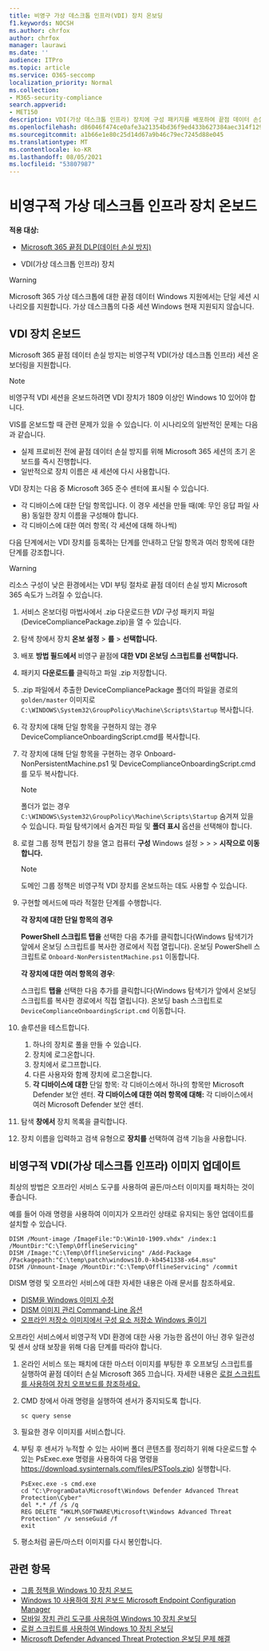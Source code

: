 ```yaml
---
title: 비영구 가상 데스크톱 인프라(VDI) 장치 온보딩
f1.keywords: NOCSH
ms.author: chrfox
author: chrfox
manager: laurawi
ms.date: ''
audience: ITPro
ms.topic: article
ms.service: O365-seccomp
localization_priority: Normal
ms.collection:
- M365-security-compliance
search.appverid:
- MET150
description: VDI(가상 데스크톱 인프라) 장치에 구성 패키지를 배포하여 끝점 데이터 손실 방지 서비스에 Microsoft 365 배포합니다.
ms.openlocfilehash: d86046f474ce0afe3a21354bd36f9ed433b627384aec314f129702bc43480b4d
ms.sourcegitcommit: a1b66e1e80c25d14d67a9b46c79ec7245d88e045
ms.translationtype: MT
ms.contentlocale: ko-KR
ms.lasthandoff: 08/05/2021
ms.locfileid: "53807987"
---
```

# <a name="onboard-non-persistent-virtual-desktop-infrastructure-devices"></a>비영구적 가상 데스크톱 인프라 장치 온보드

**적용 대상:**
- [Microsoft 365 끝점 DLP(데이터 손실 방지)](./endpoint-dlp-learn-about.md)

- VDI(가상 데스크톱 인프라) 장치

> [!WARNING]
> Microsoft 365 가상 데스크톱에 대한 끝점 데이터 Windows 지원에서는 단일 세션 시나리오를 지원합니다. 가상 데스크톱의 다중 세션 Windows 현재 지원되지 않습니다.

## <a name="onboard-vdi-devices"></a>VDI 장치 온보드

Microsoft 365 끝점 데이터 손실 방지는 비영구적 VDI(가상 데스크톱 인프라) 세션 온보더링을 지원합니다.

> [!NOTE]
> 비영구적 VDI 세션을 온보드하려면 VDI 장치가 1809 이상인 Windows 10 있어야 합니다.

VIS를 온보드할 때 관련 문제가 있을 수 있습니다. 이 시나리오의 일반적인 문제는 다음과 같습니다.

- 실제 프로비전 전에 끝점 데이터 손실 방지를 위해 Microsoft 365 세션의 초기 온보드를 즉시 진행합니다.
- 일반적으로 장치 이름은 새 세션에 다시 사용합니다.

VDI 장치는 다음 중 Microsoft 365 준수 센터에 표시될 수 있습니다.

- 각 디바이스에 대한 단일 항목입니다.
이 경우 세션을  만들 때(예: 무인 응답 파일 사용) 동일한 장치 이름을 구성해야 합니다.
- 각 디바이스에 대한 여러 항목( 각 세션에 대해 하나씩)

다음 단계에서는 VDI 장치를 등록하는 단계를 안내하고 단일 항목과 여러 항목에 대한 단계를 강조합니다.

> [!WARNING]
> 리소스 구성이 낮은 환경에서는 VDI 부팅 절차로 끝점 데이터 손실 방지 Microsoft 365 속도가 느려질 수 있습니다.

1. 서비스 온보더링 마법사에서 .zip 다운로드한 *VDI* 구성 패키지 파일(DeviceCompliancePackage.zip)을 열 수 있습니다.

2. 탐색 창에서 장치 **온보 설정**  >  **를**  >  **선택합니다.**

3. 배포 **방법 필드에서** 비영구 끝점에 **대한 VDI 온보딩 스크립트를 선택합니다.**

4. 패키지 **다운로드를** 클릭하고 파일 .zip 저장합니다.

5. .zip 파일에서 추출한 DeviceCompliancePackage 폴더의 파일을 경로의 `golden/master` 이미지로 `C:\WINDOWS\System32\GroupPolicy\Machine\Scripts\Startup` 복사합니다.

6. 각 장치에 대해 단일 항목을 구현하지 않는 경우 DeviceComplianceOnboardingScript.cmd를 복사합니다.

7. 각 장치에 대해 단일 항목을 구현하는 경우 Onboard-NonPersistentMachine.ps1 및 DeviceComplianceOnboardingScript.cmd를 모두 복사합니다.

    > [!NOTE]
    > 폴더가 없는 경우 `C:\WINDOWS\System32\GroupPolicy\Machine\Scripts\Startup` 숨겨져 있을 수 있습니다. 파일 탐색기에서 숨겨진 파일 및 **폴더 표시** 옵션을 선택해야 합니다.

8. 로컬 그룹 정책 편집기 창을 열고 컴퓨터 **구성** Windows 설정  >    >    >  **시작으로 이동합니다.**

   > [!NOTE]
   > 도메인 그룹 정책은 비영구적 VDI 장치를 온보드하는 데도 사용할 수 있습니다.

9. 구현할 메서드에 따라 적절한 단계를 수행합니다.

   **각 장치에 대한 단일 항목의 경우**

   **PowerShell 스크립트 탭을** 선택한  다음 추가를 클릭합니다(Windows 탐색기가 앞에서 온보딩 스크립트를 복사한 경로에서 직접 열립니다). 온보딩 PowerShell 스크립트로 `Onboard-NonPersistentMachine.ps1` 이동합니다.

   **각 장치에 대한 여러 항목의 경우**:

   스크립트 **탭을** 선택한 다음  추가를 클릭합니다(Windows 탐색기가 앞에서 온보딩 스크립트를 복사한 경로에서 직접 열립니다). 온보딩 bash 스크립트로 `DeviceComplianceOnboardingScript.cmd` 이동합니다.

10. 솔루션을 테스트합니다.
    1. 하나의 장치로 풀을 만들 수 있습니다.
    1. 장치에 로그온합니다.
    1. 장치에서 로그프합니다.
    1. 다른 사용자와 함께 장치에 로그온합니다.
    1. **각 디바이스에 대한** 단일 항목: 각 디바이스에서 하나의 항목만 Microsoft Defender 보안 센터.
       **각 디바이스에 대한 여러 항목에 대해:** 각 디바이스에서 여러 Microsoft Defender 보안 센터.

11. 탐색 **창에서** 장치 목록을 클릭합니다.

12. 장치 이름을 입력하고 검색 유형으로 **장치를** 선택하여 검색 기능을 사용합니다.

## <a name="updating-non-persistent-virtual-desktop-infrastructure-vdi-images"></a>비영구적 VDI(가상 데스크톱 인프라) 이미지 업데이트

최상의 방법은 오프라인 서비스 도구를 사용하여 골든/마스터 이미지를 패치하는 것이 좋습니다.

예를 들어 아래 명령을 사용하여 이미지가 오프라인 상태로 유지되는 동안 업데이트를 설치할 수 있습니다.

```console
DISM /Mount-image /ImageFile:"D:\Win10-1909.vhdx" /index:1 /MountDir:"C:\Temp\OfflineServicing"
DISM /Image:"C:\Temp\OfflineServicing" /Add-Package /Packagepath:"C:\temp\patch\windows10.0-kb4541338-x64.msu"
DISM /Unmount-Image /MountDir:"C:\Temp\OfflineServicing" /commit
```

DISM 명령 및 오프라인 서비스에 대한 자세한 내용은 아래 문서를 참조하세요.

- [DISM을 Windows 이미지 수정](/windows-hardware/manufacture/desktop/mount-and-modify-a-windows-image-using-dism)
- [DISM 이미지 관리 Command-Line 옵션](/windows-hardware/manufacture/desktop/dism-image-management-command-line-options-s14)
- [오프라인 저장소 이미지에서 구성 요소 저장소 Windows 줄이기](/windows-hardware/manufacture/desktop/reduce-the-size-of-the-component-store-in-an-offline-windows-image)

오프라인 서비스에서 비영구적 VDI 환경에 대한 사용 가능한 옵션이 아닌 경우 일관성 및 센서 상태 보장을 위해 다음 단계를 따라야 합니다.

1. 온라인 서비스 또는 패치에 대한 마스터 이미지를 부팅한 후 오프보딩 스크립트를 실행하여 끝점 데이터 손실 Microsoft 365 끄습니다. 자세한 내용은 [로컬 스크립트를 사용하여 장치 오프보드를 참조하세요.](dlp-configure-endpoints-script.md#offboard-devices-using-a-local-script)

2. CMD 창에서 아래 명령을 실행하여 센서가 중지되도록 합니다.

   ```console
   sc query sense
   ```

3. 필요한 경우 이미지를 서비스합니다.

4. 부팅 후 센서가 누적할 수 있는 사이버 폴더 콘텐츠를 정리하기 위해 다운로드할 수 있는 PsExec.exe 명령을 사용하여 다음 명령을 https://download.sysinternals.com/files/PSTools.zip) 실행합니다.

    ```console
    PsExec.exe -s cmd.exe
    cd "C:\ProgramData\Microsoft\Windows Defender Advanced Threat Protection\Cyber"
    del *.* /f /s /q
    REG DELETE “HKLM\SOFTWARE\Microsoft\Windows Advanced Threat Protection" /v senseGuid /f
    exit
    ```

5. 평소처럼 골든/마스터 이미지를 다시 봉인합니다.

## <a name="related-topics"></a>관련 항목

- [그룹 정책을 Windows 10 장치 온보드](dlp-configure-endpoints-gp.md)
- [Windows 10 사용하여 장치 온보드 Microsoft Endpoint Configuration Manager](dlp-configure-endpoints-sccm.md)
- [모바일 장치 관리 도구를 사용하여 Windows 10 장치 온보딩](dlp-configure-endpoints-mdm.md)
- [로컬 스크립트를 사용하여 Windows 10 장치 온보딩](dlp-configure-endpoints-script.md)
- [Microsoft Defender Advanced Threat Protection 온보딩 문제 해결](/windows/security/threat-protection/microsoft-defender-atp/troubleshoot-onboarding)
